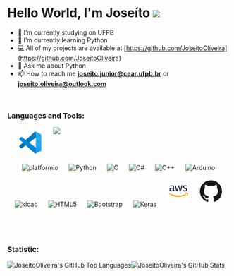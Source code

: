 # Hello World, I'm Joseíto <img src="https://raw.githubusercontent.com/aemmadi/aemmadi/master/wave.gif" width="30px">



- 🔭 I’m currently studying on UFPB
- 🌱 I’m currently learning Python
- 💻 All of my projects are available at [https://github.com/JoseitoOliveira](https://github.com/JoseitoOliveira)
- 💬 Ask me about Python
- 📫 How to reach me **joseito.junior@cear.ufpb.br** or **joseito.oliveira@outlook.com**

<br />

### Languages and Tools:

<div align="center">

<img align='right' src="https://media.giphy.com/media/SWoSkN6DxTszqIKEqv/giphy.gif" width="400">
<img style="margin: 10px" alt="Visual Studio Code" height="50" src="https://raw.githubusercontent.com/github/explore/80688e429a7d4ef2fca1e82350fe8e3517d3494d/topics/visual-studio-code/visual-studio-code.png"/>

<img style="margin: 10px" alt="platformio" height="50" src="https://cdn.platformio.org/images/platformio-logo.17fdc3bc.png" />

<img style="margin: 10px" src="https://profilinator.rishav.dev/skills-assets/python-original.svg" alt="Python" height="50"/>

<img style="margin: 10px" src="https://profilinator.rishav.dev/skills-assets/c-original.svg" alt="C" height="50"/>

<img style="margin: 10px" src="https://profilinator.rishav.dev/skills-assets/csharp-original.svg" alt="C#" height="50"/>

<img style="margin: 10px" src="https://profilinator.rishav.dev/skills-assets/cplusplus-original.svg" alt="C++" height="50" />

<img style="margin: 10px" src="https://profilinator.rishav.dev/skills-assets/arduino.png" alt="Arduino" height="50" />  

<img style="margin: 10px" alt="kicad" height="50" src="https://user-images.githubusercontent.com/352202/53980744-60746100-4111-11e9-9f8c-17ca6b50efd8.png" />

<img style="margin: 10px" src="https://profilinator.rishav.dev/skills-assets/html5-original-wordmark.svg" alt="HTML5" height="50" />  

<img style="margin: 10px" src="https://profilinator.rishav.dev/skills-assets/bootstrap-plain.svg" alt="Bootstrap" height="50" />

<img style="margin: 10px" src="https://profilinator.rishav.dev/skills-assets/keras.png" alt="Keras" height="50" />  

<img style="margin: 10px" alt="AWS" height="50" src="https://raw.githubusercontent.com/github/explore/fbceb94436312b6dacde68d122a5b9c7d11f9524/topics/aws/aws.png" />

<img style="margin: 10px" alt="GitHub" height="50" src="https://raw.githubusercontent.com/github/explore/78df643247d429f6cc873026c0622819ad797942/topics/github/github.png" />

</div>

<br />
<br />
<br />

### Statistic:

<img align="left" alt="JoseitoOliveira's GitHub Top Languages" src="https://github-readme-stats.vercel.app/api/top-langs/?username=JoseitoOliveira&layout=compact&hide_border=true" />
<img align="left" alt="JoseitoOliveira's GitHub Stats" src="https://github-readme-stats.vercel.app/api?username=JoseitoOliveira&show_icons=true&hide_border=true" />
